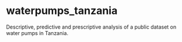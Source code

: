 # waterpumps_tanzania
Descriptive, predictive and prescriptive analysis of a public dataset on water pumps in Tanzania.

